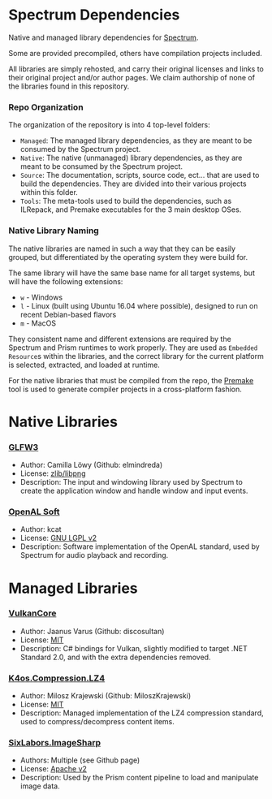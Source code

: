 # Spectrum Dependencies

Native and managed library dependencies for [Spectrum](https://github.com/SpectrumLib/Spectrum). 

Some are provided precompiled, others have compilation projects included.

All libraries are simply rehosted, and carry their original licenses and links to their original project and/or author pages. We claim authorship of none of the libraries found in this repository.

### Repo Organization

The organization of the repository is into 4 top-level folders:

* `Managed`: The managed library dependencies, as they are meant to be consumed by the Spectrum project.
* `Native`: The native (unmanaged) library dependencies, as they are meant to be consumed by the Spectrum project.
* `Source`: The documentation, scripts, source code, ect... that are used to build the dependencies. They are divided into their various projects within this folder.
* `Tools`: The meta-tools used to build the dependencies, such as ILRepack, and Premake executables for the 3 main desktop OSes.

### Native Library Naming

The native libraries are named in such a way that they can be easily grouped, but differentiated by the operating system they were build for.

The same library will have the same base name for all target systems, but will have the following extensions:

* `w` - Windows
* `l` - Linux (built using Ubuntu 16.04 where possible), designed to run on recent Debian-based flavors
* `m` - MacOS

They consistent name and different extensions are required by the Spectrum and Prism runtimes to work properly. They are used as `Embedded Resource`s within the libraries,
and the correct library for the current platform is selected, extracted, and loaded at runtime.

For the native libraries that must be compiled from the repo, the [Premake](https://premake.github.io/index.html) tool is used to generate compiler projects in a cross-platform fashion.

# Native Libraries

### [GLFW3](https://www.glfw.org/)

* Author: Camilla Löwy (Github: elmindreda)
* License: [zlib/libpng](https://github.com/glfw/glfw/blob/master/LICENSE.md)
* Description: The input and windowing library used by Spectrum to create the application window and handle window and input events.

### [OpenAL Soft](https://kcat.strangesoft.net/openal.html)

* Author: kcat
* License: [GNU LGPL v2](https://github.com/kcat/openal-soft/blob/master/COPYING)
* Description: Software implementation of the OpenAL standard, used by Spectrum for audio playback and recording.

# Managed Libraries

### [VulkanCore](https://github.com/discosultan/VulkanCore)

* Author: Jaanus Varus (Github: discosultan)
* License: [MIT](https://github.com/discosultan/VulkanCore/blob/master/LICENSE)
* Description: C# bindings for Vulkan, slightly modified to target .NET Standard 2.0, and with the extra dependencies removed.

### [K4os.Compression.LZ4](https://github.com/MiloszKrajewski/K4os.Compression.LZ4)

* Author: Milosz Krajewski (Github: MiloszKrajewski)
* License: [MIT](https://github.com/MiloszKrajewski/K4os.Compression.LZ4/blob/master/LICENSE)
* Description: Managed implementation of the LZ4 compression standard, used to compress/decompress content items.

### [SixLabors.ImageSharp](https://github.com/SixLabors/ImageSharp)

* Authors: Multiple (see Github page)
* License: [Apache v2](https://github.com/SixLabors/ImageSharp/blob/master/LICENSE)
* Description: Used by the Prism content pipeline to load and manipulate image data.